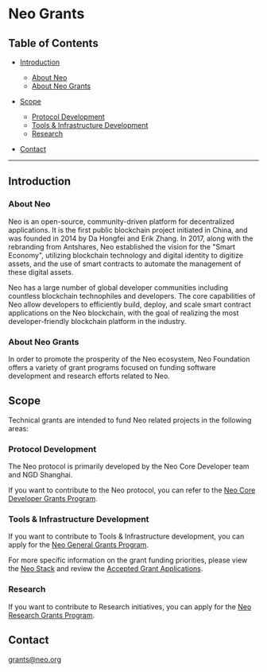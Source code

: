 # Neo Grants

## Table of Contents

- [Introduction](#introduction)
  - [About Neo](#about-neo)
  - [About Neo Grants](#about-neo-grants)

- [Scope](#scope)
  - [Protocol Development](#protocol-development)
  - [Tools & Infrastructure Development](#tools--infrastructure-development)
  - [Research](#research)
- [Contact](#contact)

---



## Introduction

### About Neo

Neo is an open-source, community-driven platform for decentralized applications. It is the first public blockchain project initiated in China, and was founded in 2014 by Da Hongfei and Erik Zhang. In 2017, along with the rebranding from Antshares, Neo established the vision for the "Smart Economy", utilizing blockchain technology and digital identity to digitize assets, and the use of smart contracts to automate the management of these digital assets.

Neo has a large number of global developer communities including countless blockchain technophiles and developers. The core capabilities of Neo allow developers to efficiently build, deploy, and scale smart contract applications on the Neo blockchain, with the goal of realizing the most developer-friendly blockchain platform in the industry.


### About Neo Grants

In order to promote the prosperity of the Neo ecosystem, Neo Foundation offers a variety of grant programs focused on funding software development and research efforts related to Neo. 



## Scope

Technical grants are intended to fund Neo related projects in the following areas: 

### Protocol Development

The Neo protocol is primarily developed by the Neo Core Developer team and NGD Shanghai. 

If you want to contribute to the Neo protocol, you can refer to the [Neo Core Developer Grants Program](https://github.com/gracegui43/Neo-Grants/blob/main/Neo%20Core%20Developer%20Grants%20Program.md).

### Tools & Infrastructure Development

If you want to contribute to Tools & Infrastructure development, you can apply for the [Neo General Grants Program](https://github.com/gracegui43/Neo-Grants/blob/main/Neo%20General%20Grants%20Program.md). 

For more specific information on the grant funding priorities, please view the [Neo Stack](https://github.com/gracegui43/Neo-Grants/blob/main/Neo%20Stack.md) and review the [Accepted Grant Applications](https://github.com/gracegui43/Neo-Grants/blob/main/Accepted%20Grant%20Applications.md). 

### Research

If you want to contribute to Research initiatives, you can apply for the [Neo Research Grants Program](https://github.com/gracegui43/Neo-Grants/blob/main/Neo%20Research%20Grants%20Program.md).



## Contact 

[grants@neo.org](mailto:grants@neo.org)